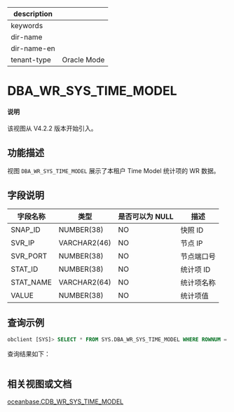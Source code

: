 |description||
|---|---|
|keywords||
|dir-name||
|dir-name-en||
|tenant-type|Oracle Mode|

# DBA_WR_SYS_TIME_MODEL

<main id="notice" type='explain'>
<h4>说明</h4>
<p>该视图从 V4.2.2 版本开始引入。</p>
</main>

## 功能描述

视图 `DBA_WR_SYS_TIME_MODEL` 展示了本租户 Time Model 统计项的 WR 数据。

## 字段说明

| **字段名称** | **类型**  | **是否可以为 NULL** | **描述**                               |
|------------|-------------|---------------------|----------------------------------------|
| SNAP_ID    | NUMBER(38)  | NO   | 快照 ID      |
| SVR_IP     | VARCHAR2(46) | NO   | 节点 IP       |
| SVR_PORT   | NUMBER(38)  | NO   | 节点端口号        |
| STAT_ID    | NUMBER(38)  | NO   | 统计项 ID         |
| STAT_NAME  | VARCHAR2(64) | NO   | 统计项名称       |
| VALUE      | NUMBER(38)  | NO   | 统计项值        |

## 查询示例

```sql
obclient [SYS]> SELECT * FROM SYS.DBA_WR_SYS_TIME_MODEL WHERE ROWNUM = 10;
```

查询结果如下：

```shell
```

## 相关视图或文档

[oceanbase.CDB_WR_SYS_TIME_MODEL](../../300.system-view-of-sys-tenant/200.dictionary-view-of-sys-tenant/28600.cdb_wr_sys_time_model-of-sys-tenant.md)